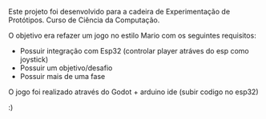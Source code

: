 Este projeto foi desenvolvido para a cadeira de Experimentação de Protótipos.
Curso de Ciência da Computação.

O objetivo era refazer um jogo no estilo Mario com os seguintes requisitos:
- Possuir integração com Esp32 (controlar player atráves do esp como joystick)
- Possuir um objetivo/desafio
- Possuir mais de uma fase

O jogo foi realizado através do Godot + arduino ide (subir codigo no esp32)

:)